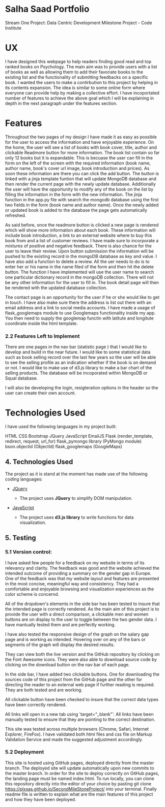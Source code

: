 # Salha Saad Portfolio
Stream One Project: Data Centric Development Milestone Project - Code Institute


# UX

I have designed this webpage to help readers finding good read and top ranked books on Psychology. The main aim was to provide users with a list of books as well as allowing them to add their favoriate books to the existing list and the functionality of submitting feedbacks on a specific book. I wanted the users to make a contirbution to this project by helping in its contents expansion. The idea is similar to some online form where everyone can provide help by making a collective effort. I have incoportated number of features to achieve the above goal which I will be explaining in depth in the next paragraph under the features section. 



# Features

Throughout the two pages of my design I have made it as easy as possible for the user to access the information and have enjoyable experience. On the home, the user will see a list of books with book cover, title, author and clickable Readmore button for more information. The book list contain so far only 12 books but it is expandable. This is becuase the user can fill in the form on the left of the screen with the required information (book name, author name, book's cover url image, book introduction and prices). As soon these information are there you can click the add button. The button is linked with a jinja template funtion that will update MongoDB database and then render the current page with the newly update database. Additionally the user will have the opportunity to modify any of the book on the list by filling the information in the form with the new information. The jinja function in the app.py file with search the mongodb database using the first two fields in the form (book name and author name). Once the newly added or updated book is added to the database the page gets automatically refreshed.


As said before, once the readmore button is clicked a new page is rendered which will show more information about each book. These information will include book introduction, a link to an external website where to buy this book from and a list of customer reviews. I have made sure to incorporate a mixtures of positive and negative feedback. There is also chance for the user to leave their review. Upon button submission the information will be pushed to the existing record in the mongoDB database as key and value. I have also add a function to delete a review. All the uer needs to do is to enter her or his name in the name filed of the form and then hit the delete button. The function I have implemented will use the user name to search one particular dictionary record in the mongoDB collection. There will not be any other information for the user to fill in. The book detail page will then be rendered with the updated database collection. 


The contact page is an opportunity for the user if he or she would like to get in touch. I have also make sure there the address is list out there with an email address and a link to social media accounts. I have made a usage of flask_googlemaps module to use Googlemaps functionality inside my app. You then need to supply the googlemap functin with latitute and longitute coordinate inside the html template. 

### 2.2 Features Left to Implement

There are one pages in the nav bar (statistic page ) that I would like to develop and build in the near future. I would like to some statistical data such as book selling record over the last few years so the user will be able to see the selling profile as an indication whether if the book is on demand or not. I would like to make use of d3.js library to make a bar chart of the selling products. The database will be incoporated within MongoDB or Squal database. 


I will also be developing the login, resigteration options in the header so the user can create their own account. 

# Technologies Used

I have used the following languages in my project built:

HTML
CSS
Bootstrap
JQuery 
JavaScript
EmailJS
Flask (render_template, redirect, request, url_for)
flask_pymongo library (PyMongo module)
bson.objectid (ObjectId)
flask_googlemaps (GoogleMaps)

## 4. Technologies Used

The project as it is stand at the moment has made use of the following coding languages:

- [JQuery](https://jquery.com)
    - The project uses **JQuery** to simplify DOM manipulation.

- [JavaScript](www.javascript.com)
    - The project uses **d3.js library** to write functions for data visualization.


## 5. Testing 
### 5.1 Version control:

I have asked few people for a feedback on my website in terms of its relevancy and clarity. The feedback was good and the website achieved the intended outcome of providing a summary on the gender gap in Europe. One of the feedback was that my website layout and features are presented in the most concise, meaningful way and consistency. They had a comfortable and enjoyable browsing and visualization experiences as the color scheme is concernd. 

All of the dropdown's elements in the side bar has been tested to insure that the intended page is correctly rendered. As the main aim of this project is to provide the user with a direct comparison, a clickable men and women buttons are on display to the user to toggle between the two gender data. I have mantually tested them and are perfectly working. 

I have also tested the responsive design of the graph on the salary gap page and is working as intended. Hovering over on any of the bars or segments of the graph will display the desired results.  

They can view both the live version and the GitHub repository by clicking on the Font Awesome icons. They were also able to download source code by clicking on the download button on the nav bar of each page. 

In the side bar, I have added two clickable buttons. One for downloading the sources code of this project from the GitHub page and the other for directing the reader to an external web page if further reading is required. They are both tested and are working. 

All clickable button have been checked to insure that the correct data types have been correctly rendered. 

All links will open in a new tab using 'target="_blank"'. All links have been manually tested to ensure that they are pointing to the correct destination. 

This site was tested across multiple browsers (Chrome, Safari, Internet Explorer, FireFox). I have validated both html files and css file on Markup Validation Service and made the suggested adjustment accordingly. 

### 5.2 Deployment

This site is hosted using GitHub pages, deployed directly from the master branch. The deployed site will update automatically upon new commits to the master branch. In order for the site to deploy correctly on GitHub pages, the landing page must be named index.html. To run locally, you can clone this repository directly into the editor of your choice by pasting git clone https://plxsas.github.io/SecondMileStoneProject/ into your terminal. Finally readme file is written to explain what are the main features of this project and how they have been deployed. 



